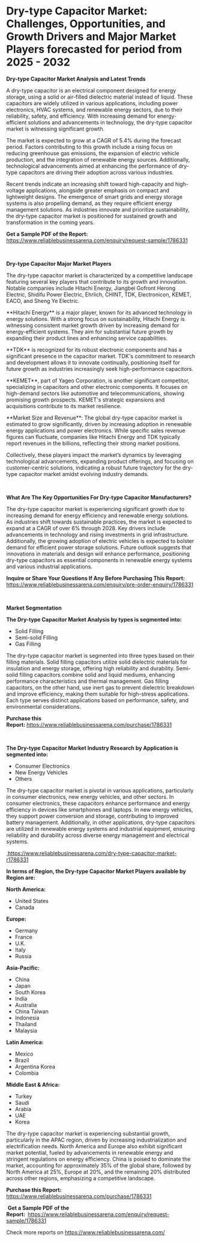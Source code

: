 <p><h1>Dry-type Capacitor Market: Challenges, Opportunities, and Growth Drivers and Major Market Players forecasted for period from 2025 - 2032</h1></p><p><strong>Dry-type Capacitor Market Analysis and Latest Trends</strong></p>
<p><p>A dry-type capacitor is an electrical component designed for energy storage, using a solid or air-filled dielectric material instead of liquid. These capacitors are widely utilized in various applications, including power electronics, HVAC systems, and renewable energy sectors, due to their reliability, safety, and efficiency. With increasing demand for energy-efficient solutions and advancements in technology, the dry-type capacitor market is witnessing significant growth.</p><p>The market is expected to grow at a CAGR of 5.4% during the forecast period. Factors contributing to this growth include a rising focus on reducing greenhouse gas emissions, the expansion of electric vehicle production, and the integration of renewable energy sources. Additionally, technological advancements aimed at enhancing the performance of dry-type capacitors are driving their adoption across various industries. </p><p>Recent trends indicate an increasing shift toward high-capacity and high-voltage applications, alongside greater emphasis on compact and lightweight designs. The emergence of smart grids and energy storage systems is also propelling demand, as they require efficient energy management solutions. As industries innovate and prioritize sustainability, the dry-type capacitor market is positioned for sustained growth and transformation in the coming years.</p></p>
<p><strong>Get a Sample PDF of the Report:&nbsp;</strong> <a href="https://www.reliablebusinessarena.com/enquiry/request-sample/1786331?utm_campaign=1871&utm_medium=2&utm_source=Github&utm_content=ia&utm_term=25032025&utm_id=dry-type-capacitor">https://www.reliablebusinessarena.com/enquiry/request-sample/1786331</a></p>
<p>&nbsp;</p>
<p><strong>Dry-type Capacitor Major Market Players</strong></p>
<p><p>The dry-type capacitor market is characterized by a competitive landscape featuring several key players that contribute to its growth and innovation. Notable companies include Hitachi Energy, Jiangbei Gofront Herong Electric, Shidifu Power Electric, Ehrlich, CHINT, TDK, Electronicon, KEMET, EACO, and Sheng Ye Electric.</p><p>**Hitachi Energy** is a major player, known for its advanced technology in energy solutions. With a strong focus on sustainability, Hitachi Energy is witnessing consistent market growth driven by increasing demand for energy-efficient systems. They aim for substantial future growth by expanding their product lines and enhancing service capabilities.</p><p>**TDK** is recognized for its robust electronic components and has a significant presence in the capacitor market. TDK's commitment to research and development allows it to innovate continually, positioning itself for future growth as industries increasingly seek high-performance capacitors.</p><p>**KEMET**, part of Yageo Corporation, is another significant competitor, specializing in capacitors and other electronic components. It focuses on high-demand sectors like automotive and telecommunications, showing promising growth prospects. KEMET's strategic expansions and acquisitions contribute to its market resilience.</p><p>**Market Size and Revenue**: The global dry-type capacitor market is estimated to grow significantly, driven by increasing adoption in renewable energy applications and power electronics. While specific sales revenue figures can fluctuate, companies like Hitachi Energy and TDK typically report revenues in the billions, reflecting their strong market positions.</p><p>Collectively, these players impact the market’s dynamics by leveraging technological advancements, expanding product offerings, and focusing on customer-centric solutions, indicating a robust future trajectory for the dry-type capacitor market amidst evolving industry demands.</p></p>
<p>&nbsp;</p>
<p><strong>What Are The Key Opportunities For Dry-type Capacitor Manufacturers?</strong></p>
<p><p>The dry-type capacitor market is experiencing significant growth due to increasing demand for energy efficiency and renewable energy solutions. As industries shift towards sustainable practices, the market is expected to expand at a CAGR of over 6% through 2028. Key drivers include advancements in technology and rising investments in grid infrastructure. Additionally, the growing adoption of electric vehicles is expected to bolster demand for efficient power storage solutions. Future outlook suggests that innovations in materials and design will enhance performance, positioning dry-type capacitors as essential components in renewable energy systems and various industrial applications.</p></p>
<p><strong>Inquire or Share Your Questions If Any Before Purchasing This Report:</strong> <a href="https://www.reliablebusinessarena.com/enquiry/pre-order-enquiry/1786331?utm_campaign=1871&utm_medium=2&utm_source=Github&utm_content=ia&utm_term=25032025&utm_id=dry-type-capacitor">https://www.reliablebusinessarena.com/enquiry/pre-order-enquiry/1786331</a></p>
<p>&nbsp;</p>
<p><strong>Market Segmentation</strong></p>
<p><strong>The Dry-type Capacitor Market Analysis by types is segmented into:</strong></p>
<p><ul><li>Solid Filling</li><li>Semi-solid Filling</li><li>Gas Filling</li></ul></p>
<p><p>The dry-type capacitor market is segmented into three types based on their filling materials. Solid filling capacitors utilize solid dielectric materials for insulation and energy storage, offering high reliability and durability. Semi-solid filling capacitors combine solid and liquid mediums, enhancing performance characteristics and thermal management. Gas filling capacitors, on the other hand, use inert gas to prevent dielectric breakdown and improve efficiency, making them suitable for high-stress applications. Each type serves distinct applications based on performance, safety, and environmental considerations.</p></p>
<p><strong>Purchase this Report:&nbsp;</strong><a href="https://www.reliablebusinessarena.com/purchase/1786331?utm_campaign=1871&utm_medium=2&utm_source=Github&utm_content=ia&utm_term=25032025&utm_id=dry-type-capacitor">https://www.reliablebusinessarena.com/purchase/1786331</a></p>
<p>&nbsp;</p>
<p><strong>The Dry-type Capacitor Market Industry Research by Application is segmented into:</strong></p>
<p><ul><li>Consumer Electronics</li><li>New Energy Vehicles</li><li>Others</li></ul></p>
<p><p>The dry-type capacitor market is pivotal in various applications, particularly in consumer electronics, new energy vehicles, and other sectors. In consumer electronics, these capacitors enhance performance and energy efficiency in devices like smartphones and laptops. In new energy vehicles, they support power conversion and storage, contributing to improved battery management. Additionally, in other applications, dry-type capacitors are utilized in renewable energy systems and industrial equipment, ensuring reliability and durability across diverse energy management and electrical systems.</p></p>
<p><a href="https://www.reliablebusinessarena.com/dry-type-capacitor-market-r1786331?utm_campaign=1871&utm_medium=2&utm_source=Github&utm_content=ia&utm_term=25032025&utm_id=dry-type-capacitor">&nbsp;https://www.reliablebusinessarena.com/dry-type-capacitor-market-r1786331</a></p>
<p><strong>In terms of Region, the Dry-type Capacitor Market Players available by Region are:</strong></p>
<p>
    <p> <strong> North America: </strong>
        <ul>
            <li>United States</li>
            <li>Canada</li>
        </ul>
        </p> 
    <p> <strong> Europe: </strong>
        <ul>
            <li>Germany</li>
            <li>France</li>
            <li>U.K.</li>
            <li>Italy</li>
            <li>Russia</li>
        </ul>
        </p> 
    <p> <strong> Asia-Pacific: </strong>
        <ul>
            <li>China</li>
            <li>Japan</li>
            <li>South Korea</li>
            <li>India</li>
            <li>Australia</li>
            <li>China Taiwan</li>
            <li>Indonesia</li>
            <li>Thailand</li>
            <li>Malaysia</li>
        </ul>
        </p> 
    <p> <strong> Latin America: </strong>
        <ul>
            <li>Mexico</li>
            <li>Brazil</li>
            <li>Argentina Korea</li>
            <li>Colombia</li>
        </ul>
        </p> 
    <p> <strong> Middle East & Africa: </strong>
        <ul>
            <li>Turkey</li>
            <li>Saudi</li>
            <li>Arabia</li>
            <li>UAE</li>
            <li>Korea</li>
        </ul>
    </p>
    </p>
<p><p>The dry-type capacitor market is experiencing substantial growth, particularly in the APAC region, driven by increasing industrialization and electrification needs. North America and Europe also exhibit significant market potential, fueled by advancements in renewable energy and stringent regulations on energy efficiency. China is poised to dominate the market, accounting for approximately 35% of the global share, followed by North America at 25%, Europe at 20%, and the remaining 20% distributed across other regions, emphasizing a competitive landscape.</p></p>
<p><strong>Purchase this Report: </strong><a href="https://www.reliablebusinessarena.com/purchase/1786331?utm_campaign=1871&utm_medium=2&utm_source=Github&utm_content=ia&utm_term=25032025&utm_id=dry-type-capacitor">https://www.reliablebusinessarena.com/purchase/1786331</a></p>
<p>&nbsp;<strong>Get a Sample PDF of the Report:&nbsp;&nbsp;</strong><a href="https://www.reliablebusinessarena.com/enquiry/request-sample/1786331?utm_campaign=1871&utm_medium=2&utm_source=Github&utm_content=ia&utm_term=25032025&utm_id=dry-type-capacitor">https://www.reliablebusinessarena.com/enquiry/request-sample/1786331</a></p>
<p><strong></strong></p>
<p>Check more reports on <a href="https://www.reliablebusinessarena.com/?utm_campaign=1871&utm_medium=2&utm_source=Github&utm_content=ia&utm_term=25032025&utm_id=dry-type-capacitor">https://www.reliablebusinessarena.com/</a></p>